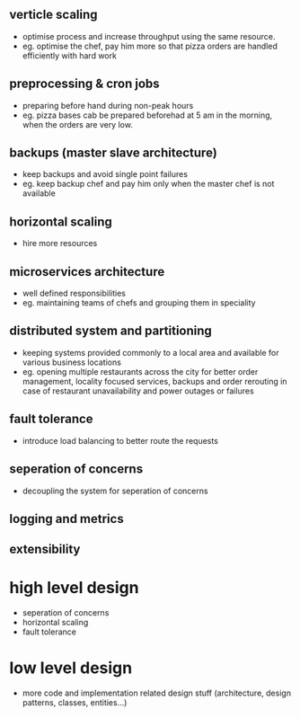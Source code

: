 ## verticle scaling
- optimise process and increase throughput using the same resource.
- eg. optimise the chef, pay him more so that pizza orders are handled efficiently with hard work

## preprocessing & cron jobs
- preparing before hand during non-peak hours
- eg. pizza bases cab be prepared beforehad at 5 am in the morning, when the orders are very low.

## backups (master slave architecture)
- keep backups and avoid single point failures
- eg. keep backup chef and pay him only when the master chef is not available

## horizontal scaling
- hire more resources

## microservices architecture
- well defined responsibilities
- eg. maintaining teams of chefs and grouping them in speciality

## distributed system and partitioning
- keeping systems provided commonly to a local area and available for various business locations
- eg. opening multiple restaurants across the city for better order management, locality focused services, backups and order rerouting in case of restaurant unavailability and power outages or failures

## fault tolerance
- introduce load balancing to better route the requests

## seperation of concerns
- decoupling the system for seperation of concerns

## logging and metrics

## extensibility

# high level design
- seperation of concerns
- horizontal scaling
- fault tolerance

# low level design
- more code and implementation related design stuff (architecture, design patterns, classes, entities...)

